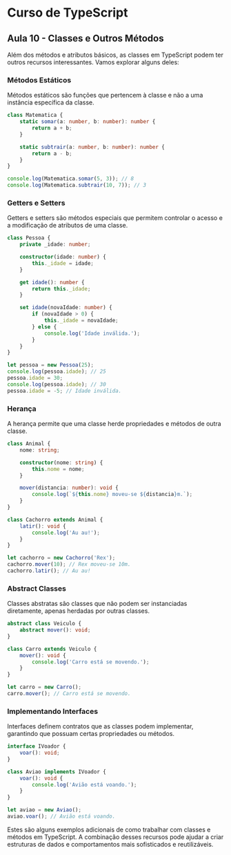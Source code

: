 # Curso de TypeScript

## Aula 10 - Classes e Outros Métodos

Além dos métodos e atributos básicos, as classes em TypeScript podem ter outros recursos interessantes. Vamos explorar alguns deles:

### Métodos Estáticos

Métodos estáticos são funções que pertencem à classe e não a uma instância específica da classe.

```typescript
class Matematica {
    static somar(a: number, b: number): number {
        return a + b;
    }

    static subtrair(a: number, b: number): number {
        return a - b;
    }
}

console.log(Matematica.somar(5, 3)); // 8
console.log(Matematica.subtrair(10, 7)); // 3
```

### Getters e Setters

Getters e setters são métodos especiais que permitem controlar o acesso e a modificação de atributos de uma classe.

```typescript
class Pessoa {
    private _idade: number;

    constructor(idade: number) {
        this._idade = idade;
    }

    get idade(): number {
        return this._idade;
    }

    set idade(novaIdade: number) {
        if (novaIdade > 0) {
            this._idade = novaIdade;
        } else {
            console.log('Idade inválida.');
        }
    }
}

let pessoa = new Pessoa(25);
console.log(pessoa.idade); // 25
pessoa.idade = 30;
console.log(pessoa.idade); // 30
pessoa.idade = -5; // Idade inválida.
```

### Herança

A herança permite que uma classe herde propriedades e métodos de outra classe.

```typescript
class Animal {
    nome: string;

    constructor(nome: string) {
        this.nome = nome;
    }

    mover(distancia: number): void {
        console.log(`${this.nome} moveu-se ${distancia}m.`);
    }
}

class Cachorro extends Animal {
    latir(): void {
        console.log('Au au!');
    }
}

let cachorro = new Cachorro('Rex');
cachorro.mover(10); // Rex moveu-se 10m.
cachorro.latir(); // Au au!
```

### Abstract Classes

Classes abstratas são classes que não podem ser instanciadas diretamente, apenas herdadas por outras classes.

```typescript
abstract class Veiculo {
    abstract mover(): void;
}

class Carro extends Veiculo {
    mover(): void {
        console.log('Carro está se movendo.');
    }
}

let carro = new Carro();
carro.mover(); // Carro está se movendo.
```

### Implementando Interfaces

Interfaces definem contratos que as classes podem implementar, garantindo que possuam certas propriedades ou métodos.

```typescript
interface IVoador {
    voar(): void;
}

class Aviao implements IVoador {
    voar(): void {
        console.log('Avião está voando.');
    }
}

let aviao = new Aviao();
aviao.voar(); // Avião está voando.
```

Estes são alguns exemplos adicionais de como trabalhar com classes e métodos em TypeScript. A combinação desses recursos pode ajudar a criar estruturas de dados e comportamentos mais sofisticados e reutilizáveis.